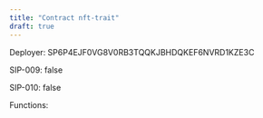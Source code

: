 ```yaml
---
title: "Contract nft-trait"
draft: true
---
```

Deployer: SP6P4EJF0VG8V0RB3TQQKJBHDQKEF6NVRD1KZE3C

SIP-009: false

SIP-010: false

Functions:

